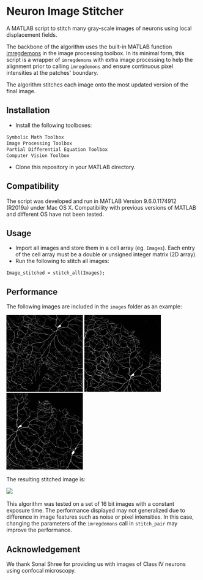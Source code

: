 # Neuron Image Stitcher
A MATLAB script to stitch many gray-scale images of neurons using local displacement fields.

The backbone of the algorithm uses the built-in MATLAB function [imregdemons](https://www.mathworks.com/help/images/ref/imregdemons.html) in the image processing toolbox. In its minimal form, this script is a wrapper of `imregdemons` with extra image processing to help the alignment prior to calling `imregdemons` and ensure continuous pixel intensities at the patches' boundary.

The algorithm stitches each image onto the most updated version of the final image.

## Installation
- Install the following toolboxes:
```
Symbolic Math Toolbox
Image Processing Toolbox
Partial Differential Equation Toolbox
Computer Vision Toolbox
```
- Clone this repository in your MATLAB directory.

## Compatibility
The script was developed and run in MATLAB Version 9.6.0.1174912 (R2019a) under Mac OS X. Compatibility with previous versions of MATLAB and different OS have not been tested.

## Usage
- Import all images and store them in a cell array (eg. `Images`). Each entry of the cell array must be a double or unsigned integer matrix (2D array).
- Run the following to stitch all images:
```
Image_stitched = stitch_all(Images);
```

## Performance
The following images are included in the `images` folder as an example:

<img src="images/Neuron_a.png" height=200 /> <img src="images/Neuron_b.png" height=200 /> <img src="images/Neuron_c.png" height=200 />

The resulting stitched image is:

<img src="images/Neuron-stitched.png" height=600 />

This algorithm was tested on a set of 16 bit images with a constant exposure time. The performance displayed may not generalized due to difference in image features such as noise or pixel intensities. In this case, changing the parameters of the `imregdemons` call in `stitch_pair` may improve the performance.


## Acknowledgement
We thank Sonal Shree for providing us with images of Class IV neurons using confocal microscopy.
